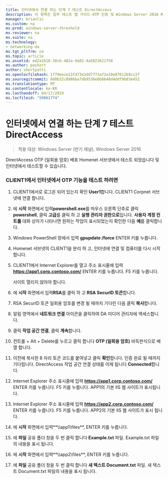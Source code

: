 ```yaml
---
title: 인터넷에서 연결 하는 단계 7 테스트 DirectAccess
description: 이 항목은 일부 테스트 랩 가이드-OTP 인증 및 Windows Server 2016 RSA SecurID를 사용한 DirectAccess 시연
manager: brianlic
ms.custom: na
ms.prod: windows-server-threshold
ms.reviewer: na
ms.suite: na
ms.technology:
- networking-da
ms.tgt_pltfrm: na
ms.topic: article
ms.assetid: ed2a1616-30c6-482a-9a02-4a5023621f58
ms.author: pashort
author: shortpatti
ms.openlocfilehash: 1f79eece13f473e2dd7773a72e10e87612b9cc2f
ms.sourcegitcommit: 0d0b32c8986ba7db9536e0b8648d4ddf9b03e452
ms.translationtype: MT
ms.contentlocale: ko-KR
ms.lasthandoff: 04/17/2019
ms.locfileid: "59861774"
---
```

# <a name="step-7-test-directaccess-connectivity-from-the-internet"></a>인터넷에서 연결 하는 단계 7 테스트 DirectAccess

>적용 대상: Windows Server (반기 채널), Windows Server 2016

DirectAccess OTP (일회용 암호) 배포 Homenet 서브넷에서 테스트 되었습니다 및 인터넷에서 테스트할 수 있습니다.  
  
### <a name="to-test-otp-functionality-from-the-internet-on-client1"></a>CLIENT1에서 인터넷에서 OTP 기능을 테스트 하려면  
  
1.  CLIENT1에서로 로그온 되어 있는지 확인 **User1**합니다. CLIENT1 Corpnet 서브넷에 연결 합니다.  
  
2.  에 **시작** 화면에서 입력**powershell.exe**를 마우스 오른쪽 단추로 클릭 **powershell**, 클릭 **고급**를 클릭 하 고 **실행 관리자 권한으로**입니다. **사용자 계정 컨트롤** 대화 상자가 나타나면 원하는 작업이 표시되었는지 확인한 다음 **예**를 클릭합니다.  
  
3.  Windows PowerShell 창에서 입력 **gpupdate /force** ENTER 키를 누릅니다.  
  
4.  Homenet 서브넷의 CLIENT1을 분리 하 고, 인터넷에 연결 및 컴퓨터를 다시 시작 합니다.  
  
5.  CLIENT1에서 Internet Explorer를 열고 주소 표시줄에 입력 **https://app1.corp.contoso.com/** ENTER 키를 누릅니다. F5 키를 누릅니다.  
  
    사이트 열리지 않아야 합니다.  
  
6.  에 **시작** 화면에서 입력**RSA**를 클릭 하 고 **RSA SecurID 토큰**합니다.  
  
7.  RSA SecurID 토큰 일회용 암호를 변경 될 때까지 기다린 다음 클릭 **복사**합니다.  
  
8.  알림 영역에서 **네트워크 연결** 아이콘을 클릭하여 DA 미디어 관리자에 액세스합니다.  
  
9. 클릭 **작업 공간 연결**, 클릭 **계속**합니다.  
  
10. 컨트롤 + Alt + Delete를 누르고 클릭 합니다 **OTP (일회용 암호)** 바둑판식으로 배열 합니다.  
  
11. 이전에 복사한 8 자리 토큰 코드를 붙여넣고 클릭 **확인**합니다. 인증 완료 될 때까지 기다립니다. DirectAccess 작업 공간 연결 상태를 이제 됩니다 **Connected**합니다.  
  
12. Internet Explorer 주소 표시줄에 입력 **https://app1.corp.contoso.com/** ENTER 키를 누릅니다. F5 키를 누릅니다. APP1의 기본 IIS 웹 사이트가 표시됩니다.  
  
13. Internet Explorer 주소 표시줄에 입력 **https://app2.corp.contoso.com/** ENTER 키를 누릅니다. F5 키를 누릅니다. APP2의 기본 IIS 웹 사이트가 표시 됩니다.  
  
14. 에 **시작** 화면에서 입력**\\\app1\files**, ENTER 키를 누릅니다.  
  
15. 에 **파일** 공유 폴더 창을 두 번 클릭 합니다 **Example.txt** 파일. Example.txt 파일의 내용을 표시 됩니다.  
  
16. 에 **시작** 화면에서 입력**\\\app2\files**, ENTER 키를 누릅니다.  
  
17. 에 **파일** 공유 폴더 창을 두 번 클릭 합니다 **새 텍스트 Document.txt** 파일. 새 텍스트 Document.txt 파일의 내용을 표시 됩니다.  
  


